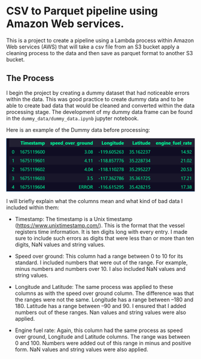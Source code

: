# CSV to Parquet pipeline using Amazon Web services.

This is a project to create a pipeline using a Lambda process within Amazon Web services (AWS) that will take a csv file from an S3 bucket apply a cleaning process to the data and then save as parquet format to another S3 bucket.

## The Process

I begin the project by creating a dummy dataset that had noticeable errors within the data. This was good practice to create dummy data and to be able to create bad data that would be cleaned and converted within the data processing stage. The development of my dummy data frame can be found in the ```dummy_data/dummy_data.ipynb``` jupyter notebook.

Here is an example of the Dummy data before processing:
<div align="center">
    <img src="assets/dummy_data_raw.png" width="600px"</img> 
</div>

I will briefly explain what the columns mean and what kind of bad data I included within them: 

- Timestamp: The timestamp is a Unix timestamp (https://www.unixtimestamp.com/). This is the format that the vessel registers time information. It is ten digits long with every entry. I made sure to include such errors as digits that were less than or more than ten digits, NaN values and string values.  

- Speed over ground: This column had a range between 0 to 10 for its standard. I included numbers that were out of the range. For example, minus numbers and numbers over 10. I also included NaN values and string values.  

- Longitude and Latitude: The same process was applied to these columns as with the speed over ground column. The difference was that the ranges were not the same. Longitude has a range between –180 and 180.  Latitude has a range between –90 and 90. I ensured that I added numbers out of these ranges. Nan values and string values were also applied. 

- Engine fuel rate: Again, this column had the same process as speed over ground, Longitude and Latitude columns. The range was between 0 and 100. Numbers were added out of this range in minus and positive form. NaN values and string values were also applied. 